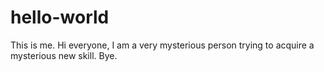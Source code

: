 # hello-world
This is me. 
Hi everyone, 
I am a very mysterious person trying to acquire a mysterious new skill. 
Bye.
